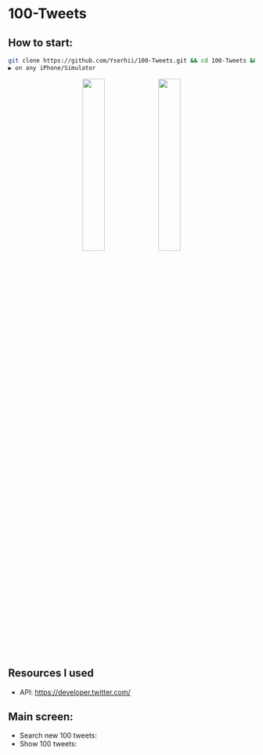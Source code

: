# 100-Tweets

## How to start:
```bash
git clone https://github.com/Yserhii/100-Tweets.git && cd 100-Tweets && open D04.xcodeproj
▶️ on any iPhone/Simulator
```
<div align="center">
  <img src="https://github.com/Yserhii/100-Tweets/blob/master/sourses/Part_1.gif" width="30%" />
  <img src="https://github.com/Yserhii/100-Tweets/blob/master/sourses/Part_2.gif" width="30%" />
</div>

## Resources I used
- API: https://developer.twitter.com/

## Main screen:
- Search new 100 tweets:
- Show 100 tweets:
